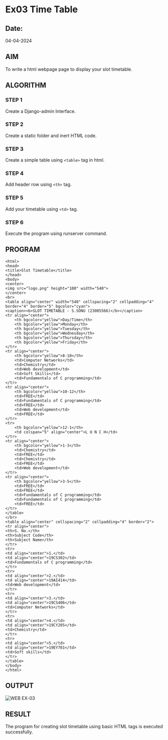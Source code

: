 # Ex03 Time Table
## Date:
04-04-2024

## AIM
To write a html webpage page to display your slot timetable.

## ALGORITHM
### STEP 1
Create a Django-admin Interface.

### STEP 2
Create a static folder and inert HTML code.

### STEP 3
Create a simple table using ```<table>``` tag in html.

### STEP 4
Add header row using ```<th>``` tag.

### STEP 5
Add your timetable using ```<td>``` tag.

### STEP 6
Execute the program using runserver command.

## PROGRAM
```
<html>
<head>
<title>Slot Timetable</title>
</head>
<body>
<center>
<img src="logo.png" height="100" width="540">
</center>
<br>
<table align="center" width="540" cellspacing="2" cellpadding="4" border="4" border="5" bgcolor="cyan">
<caption><b>SLOT TIMETABLE - S.SONU (23005566)</b></caption>
<tr align="center">
	<th bgcolor="yellow">Day/Time</th>
	<th bgcolor="yellow">Monday</th>
	<th bgcolor="yellow">Tuesday</th>
	<th bgcolor="yellow">Wednesday</th>
	<th bgcolor="yellow">Thursday</th>
	<th bgcolor="yellow">Friday</th>
</tr>
<tr align="center">
	<th bgcolor="yellow">8-10</th>
	<td>Computer Networks</td>
	<td>Chemistry</td>
	<td>Web development</td>
	<td>Soft Skills</td>
	<td>Fundamentals of C programming</td>
</tr>
<tr align="center">
	<th bgcolor="yellow">10-12</th>
	<td>FREE</td>
	<td>Fundamentals of C programming</td>
	<td>FREE</td>
	<td>Web development</td>
	<td>FREE</td>
</tr>
<tr>
	<th bgcolor="yellow">12-1</th>
	<td colspan="5" align="center">L U N C H</td>
</tr>
<tr align="center">
	<th bgcolor="yellow">1-3</th>
	<td>Chemistry</td>
	<td>FREE</td>
	<td>Chemistry</td>
	<td>FREE</td>
	<td>Web development</td>
</tr>
<tr align="center">
	<th bgcolor="yellow">3-5</th>
	<td>FREE</td>
	<td>FREE</td>
	<td>Fundamentals of C programming</td>
	<td>Fundamentals of C programming</td>
	<td>FREE</td>
</tr>
</table>
</br>
<table align="center" cellspacing="2" cellpadding="4" border="2">
<tr align="center">
<th>S. No.</th>
<th>Subject Code</th>
<th>Subject Name</th>
</tr>
<tr>
<td align="center">1.</td>
<td align="center">19CS302</td>
<td>Fundamentals of C programming</td>
</tr>
<tr>
<td align="center">2.</td>
<td align="center">19AI414</td>
<td>Web development</td>
</tr>
<tr>
<td align="center">3.</td>
<td align="center">19CS406</td>
<td>Computer Networks</td>
</tr>
<tr>
<td align="center">4.</td>
<td align="center">19CY205</td>
<td>Chemistry</td>
</tr>
<tr>
<td align="center">5.</td>
<td align="center">19EY701</td>
<td>Soft skills</td>
</tr>
</table>
</body>
</html>
```


## OUTPUT
![WEB EX-03](https://github.com/ssonuma/slot/assets/150653312/09346523-bd31-4219-a68c-7d6a8c5d4c30)



## RESULT
The program for creating slot timetable using basic HTML tags is executed successfully.
